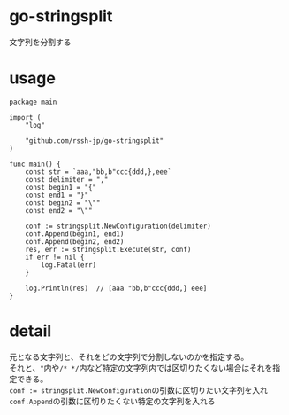 # go-stringsplit
文字列を分割する
# usage
```
package main

import (
	"log"

	"github.com/rssh-jp/go-stringsplit"
)

func main() {
	const str = `aaa,"bb,b"ccc{ddd,},eee`
	const delimiter = ","
	const begin1 = "{"
	const end1 = "}"
	const begin2 = "\""
	const end2 = "\""

	conf := stringsplit.NewConfiguration(delimiter)
	conf.Append(begin1, end1)
	conf.Append(begin2, end2)
	res, err := stringsplit.Execute(str, conf)
	if err != nil {
		log.Fatal(err)
	}

	log.Println(res)  // [aaa "bb,b"ccc{ddd,} eee]
}
```

# detail
元となる文字列と、それをどの文字列で分割しないのかを指定する。  
それと、`"`内や`/* */`内など特定の文字列内では区切りたくない場合はそれを指定できる。  
`conf := stringsplit.NewConfiguration`の引数に区切りたい文字列を入れ  
`conf.Append`の引数に区切りたくない特定の文字列を入れる
